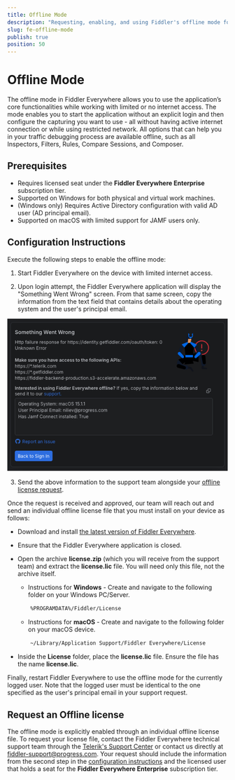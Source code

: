 ```yaml
---
title: Offline Mode
description: "Requesting, enabling, and using Fiddler's offline mode for environments with restricted internet access."
slug: fe-offline-mode
publish: true
position: 50
---
```


# Offline Mode

The offline mode in Fiddler Everywhere allows you to use the application’s core functionalities while working with limited or no internet access. The mode enables you to start the application without an explicit login and then configure the capturing you want to use - all without having active internet connection or while using restricted network. All options that can help you in your traffic debugging process are available offline, such as all Inspectors, Filters, Rules, Compare Sessions, and Composer.

## Prerequisites

- Requires licensed seat under the **Fiddler Everywhere Enterprise** subscription tier.
- Supported on Windows for both physical and virtual work machines.
- (Windows only) Requires Active Directory configuration with valid AD user (AD principal email).
- Supported on macOS with limited support for JAMF users only.

## Configuration Instructions

Execute the following steps to enable the offline mode:

1. Start Fiddler Everywhere on the device with limited internet access.

2. Upon login attempt, the Fiddler Everywhere application will display the "Something Went Wrong" screen. From that same screen, copy the information from the text field that contains details about the operating system and the user's principal email.

!["Something Went Wrong" screen on device with limited internet access](../images/offline/offline-mode-something-went-wrong-screen.png)

3. Send the above information to the support team alongside your [offline license request](#request-an-offline-license).

Once the request is received and approved, our team will reach out and send an individual offline license file that you must install on your device as follows:

- Download and install [the latest version of Fiddler Everywhere](https://www.telerik.com/download/fiddler-everywhere).

- Ensure that the Fiddler Everywhere application is closed.

- Open the archive **license.zip** (which you will receive from the support team) and extract the **license.lic** file. You will need only this file, not the archive itself.

    * Instructions for **Windows** - Create and navigate to the following folder on your Windows PC/Server.

    ```sh
        %PROGRAMDATA%/Fiddler/License
    ```

    * Instructions for **macOS** - Create and navigate to the following folder on your macOS device.

    ```sh
        ~/Library/Application Support/Fiddler Everywhere/License
    ```

- Inside the **License** folder, place the **license.lic** file. Ensure the file has the name **license.lic**.

Finally, restart Fiddler Everywhere to use the offline mode for the currently logged user. Note that the logged user must be identical to the one specified as the user's principal email in your support request.

## Request an Offline license

The offline mode is explicitly enabled through an individual offline license file. To request your license file, contact the Fiddler Everywhere technical support team through the [Telerik's Support Center](https://www.telerik.com/account/support-center
) or contact us directly at [fiddler-support@progress.com](fiddler-support@progress.com). Your request should include the information from the second step in the [configuration instructions](#configuration-instructions) and the licensed user that holds a seat for the **Fiddler Everywhere Enterprise** subscription tier.
